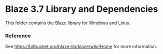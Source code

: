 # Blaze 3.7 Library and Dependencies

This folder contains the Blaze library for Windows and Linux.

###  Reference

See https://bitbucket.org/blaze-lib/blaze/wiki/Home for more information.
